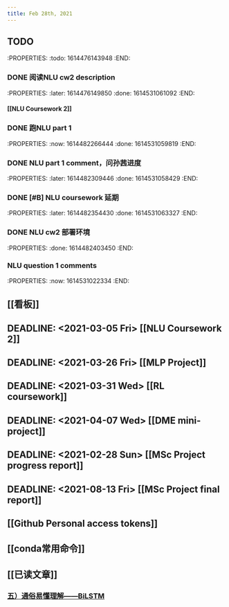 ```yaml
---
title: Feb 28th, 2021
---
```


## TODO
:PROPERTIES:
:todo: 1614476143948
:END:
### DONE 阅读NLU cw2 description
:PROPERTIES:
:later: 1614476149850
:done: 1614531061092
:END:
#### [[NLU Coursework 2]]
### DONE 跑NLU part 1
:PROPERTIES:
:now: 1614482266444
:done: 1614531059819
:END:
### DONE NLU part 1 comment，问孙茜进度
:PROPERTIES:
:later: 1614482309446
:done: 1614531058429
:END:
### DONE [#B] NLU coursework 延期
:PROPERTIES:
:later: 1614482354430
:done: 1614531063327
:END:
### DONE NLU cw2 部署环境
:PROPERTIES:
:done: 1614482403450
:END:
### NLU question 1 comments
:PROPERTIES:
:now: 1614531022334
:END:
###
## [[看板]]
## DEADLINE: <2021-03-05 Fri> [[NLU Coursework 2]]
## DEADLINE: <2021-03-26 Fri> [[MLP Project]]
## DEADLINE: <2021-03-31 Wed> [[RL coursework]]
## DEADLINE: <2021-04-07 Wed> [[DME mini-project]]
## DEADLINE: <2021-02-28 Sun> [[MSc Project progress report]]
## DEADLINE: <2021-08-13 Fri> [[MSc Project final report]]
## [[Github Personal access tokens]]
## [[conda常用命令]]
## [[已读文章]]
### [五）通俗易懂理解——BiLSTM](https://zhuanlan.zhihu.com/p/40119926)
##
